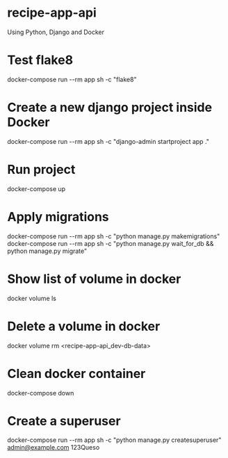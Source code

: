 # recipe-app-api
Using Python, Django and Docker

# Test flake8
docker-compose run --rm app sh -c "flake8"

# Create a new django project inside Docker
docker-compose run --rm app sh -c "django-admin startproject app ."

# Run project
docker-compose up

# Apply migrations
docker-compose run --rm app sh -c "python manage.py makemigrations"
docker-compose run --rm app sh -c "python manage.py wait_for_db && python manage.py migrate"

# Show list of volume in docker
docker volume ls

# Delete a volume in docker
docker volume rm <recipe-app-api_dev-db-data> 

# Clean docker container
docker-compose down

# Create a superuser
docker-compose run --rm app sh -c "python manage.py createsuperuser"
admin@example.com
123Queso
